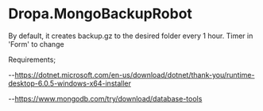 # Dropa.MongoBackupRobot

By default, it creates backup.gz to the desired folder every 1 hour. Timer in 'Form' to change

Requirements;

--https://dotnet.microsoft.com/en-us/download/dotnet/thank-you/runtime-desktop-6.0.5-windows-x64-installer

--https://www.mongodb.com/try/download/database-tools
